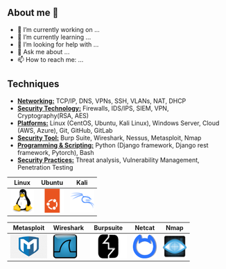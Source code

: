 ## About me 👋

- 🔭 I’m currently working on ...
- 🌱 I’m currently learning ...
- 🤔 I’m looking for help with ...
- 💬 Ask me about ...
- 📫 How to reach me: ...

## Techniques
* <u>**Networking:**</u> TCP/IP, DNS, VPNs, SSH, VLANs, NAT, DHCP
* <u>**Security Technology:**</u> Firewalls, IDS/IPS, SIEM, VPN, Cryptography(RSA, AES)
* <u>**Platforms:**</u> Linux (CentOS, Ubuntu, Kali Linux), Windows Server, Cloud (AWS, Azure), Git, GitHub, GitLab
* <u>**Security Tool:**</u> Burp Suite, Wireshark, Nessus, Metasploit, Nmap
* <u>**Programming & Scripting:**</u> Python (Django framework, Django rest framework, Pytorch), Bash
* <u>**Security Practices:**</u> Threat analysis, Vulnerability Management, Penetration Testing

| Linux | Ubuntu | Kali |
|----------|----------|----------|
| <img src="Image/linux-original.svg" title="Linux" alt="Linux" width="55" height="55"/> | <img src="Image/ubuntu-original.svg" title="Ubuntu" alt="Ubuntu" width="55" height="55"/> | <img src="Image/kalilinux-original-wordmark.svg" title="Linux" alt="Linux" width="55" height="55"/> |

| Metasploit | Wireshark | Burpsuite | Netcat | Nmap |
|----------|----------|----------|----------|----------|
|<img src="Image/meta.png" alt="msf" width="85" height="55" />|<img src="Image/Wireshark_icon.svg.png" alt="wsh" width="55" height="55" />|<img src="Image/burp.svg" alt="burp" width="85" height="55" />|<img src="Image/netcat_logo_shadow.svg" alt="netcat" width="55" height="55" />|<img src="Image/nmap-logo.svg" alt="nmap" width="55" height="55" />|


